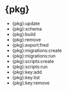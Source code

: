 # {pkg}
<ul>
 <li>{pkg}:update</li>
 <li>{pkg}:schema</li>
 <li>{pkg}:build</li>
 <li>{pkg}:remove</li>
 <li>{pkg}:export:fred</li>
 <li>{pkg}:migrations:create</li>
 <li>{pkg}:migrations:run</li>
 <li>{pkg}:scripts:create</li>
 <li>{pkg}:scripts:run</li>
 <li>{pkg}:key:add</li>
 <li>{pkg}:key:list</li>
 <li>{pkg}:key:remove</li>
</ul>